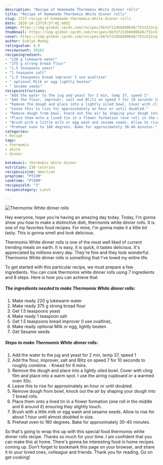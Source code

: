 ```yaml
---
description: "Recipe of Homemade Thermomix White dinner rolls"
title: "Recipe of Homemade Thermomix White dinner rolls"
slug: 1727-recipe-of-homemade-thermomix-white-dinner-rolls
date: 2020-10-23T19:57:02.605Z
image: https://img-global.cpcdn.com/recipes/bbfef21dbb680648/751x532cq70/thermomix-white-dinner-rolls-recipe-main-photo.jpg
thumbnail: https://img-global.cpcdn.com/recipes/bbfef21dbb680648/751x532cq70/thermomix-white-dinner-rolls-recipe-main-photo.jpg
cover: https://img-global.cpcdn.com/recipes/bbfef21dbb680648/751x532cq70/thermomix-white-dinner-rolls-recipe-main-photo.jpg
author: Evelyn Moody
ratingvalue: 4.9
reviewcount: 38162
recipeingredient:
- "220 g lukewarm water"
- "375 g strong bread flour"
- "1.5 teaspoons yeast"
- "1 teaspoon salt"
- "1.5 teaspoons bread improver I use ovaltine"
- " optional Milk or egg lightly beaten"
- " Sesame seeds"
recipeinstructions:
- "Add the water to the jug and yeast for 2 min, temp 37, speed 1"
- "Add the flour, improver, salt and Blitz on speed 7 for 10 seconds to roughly combine. Knead for 6 mins."
- "Remove the dough and place into a lightly oiled bowl. Cover with cling film and place into a warm spot. I use the airing cupboard or a warmed oven 50c."
- "Leave this to rise for approximately an hour or until doubled."
- "Remove dough from bowl, knock out the air by shaping your dough into 7 bread rolls."
- "Place them onto a lined tin in a flower formation (one roll in the middle and 6 around it) ensuring they slightly touch."
- "Brush with a little milk or egg wash and sesame seeds. Allow to rise for about 1 hour until almost doubled in size."
- "Preheat oven to 180 degrees. Bake for approximately 30-40 minutes."
categories:
- Recipe
tags:
- thermomix
- white
- dinner

katakunci: thermomix white dinner 
nutrition: 230 calories
recipecuisine: American
preptime: "PT23M"
cooktime: "PT49M"
recipeyield: "3"
recipecategory: Lunch

---
```



![Thermomix White dinner rolls](https://img-global.cpcdn.com/recipes/bbfef21dbb680648/751x532cq70/thermomix-white-dinner-rolls-recipe-main-photo.jpg)

Hey everyone, hope you're having an amazing day today. Today, I'm gonna show you how to make a distinctive dish, thermomix white dinner rolls. It is one of my favorites food recipes. For mine, I'm gonna make it a little bit tasty. This is gonna smell and look delicious.

Thermomix White dinner rolls is one of the most well liked of current trending meals on earth. It is easy, it is quick, it tastes delicious. It's appreciated by millions every day. They're fine and they look wonderful. Thermomix White dinner rolls is something that I've loved my entire life.




To get started with this particular recipe, we must prepare a few ingredients. You can cook thermomix white dinner rolls using 7 ingredients and 8 steps. Here is how you can achieve that.

<!--inarticleads1-->

##### The ingredients needed to make Thermomix White dinner rolls:

1. Make ready 220 g lukewarm water
1. Make ready 375 g strong bread flour
1. Get 1.5 teaspoons yeast
1. Make ready 1 teaspoon salt
1. Get 1.5 teaspoons bread improver (I use ovaltine),
1. Make ready  optional Milk or egg, lightly beaten
1. Get  Sesame seeds




<!--inarticleads2-->

##### Steps to make Thermomix White dinner rolls:

1. Add the water to the jug and yeast for 2 min, temp 37, speed 1
1. Add the flour, improver, salt and Blitz on speed 7 for 10 seconds to roughly combine. - Knead for 6 mins.
1. Remove the dough and place into a lightly oiled bowl. Cover with cling film and place into a warm spot. I use the airing cupboard or a warmed oven 50c.
1. Leave this to rise for approximately an hour or until doubled.
1. Remove dough from bowl, knock out the air by shaping your dough into 7 bread rolls.
1. Place them onto a lined tin in a flower formation (one roll in the middle and 6 around it) ensuring they slightly touch.
1. Brush with a little milk or egg wash and sesame seeds. Allow to rise for about 1 hour until almost doubled in size.
1. Preheat oven to 180 degrees. Bake for approximately 30-40 minutes.




So that's going to wrap this up with this special food thermomix white dinner rolls recipe. Thanks so much for your time. I am confident that you can make this at home. There's gonna be interesting food in home recipes coming up. Don't forget to bookmark this page on your browser, and share it to your loved ones, colleague and friends. Thank you for reading. Go on get cooking!
